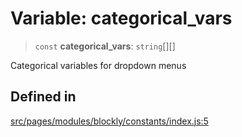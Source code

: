 # Variable: categorical_vars

> `const` **categorical_vars**: `string`[][]

Categorical variables for dropdown menus

## Defined in

[src/pages/modules/blockly/constants/index.js:5](https://github.com/DhyeyMavani2003/r-blocks/blob/7e7320f10e8cdef37355f89e9ab53b89acb97f36/src/pages/modules/blockly/constants/index.js#L5)
